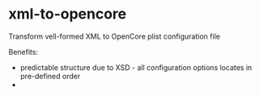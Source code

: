 # xml-to-opencore
Transform vell-formed XML to OpenCore plist configuration file

Benefits:

* predictable structure due to XSD - all configuration options locates in pre-defined order  
* 
